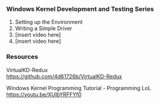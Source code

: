 ### Windows Kernel Development and Testing Series
1. Setting up the Environment
1. Writing a Simple Driver
1. [insert video here]
1. [insert video here]

### Resources
VirtualKD-Redux\
https://github.com/4d61726b/VirtualKD-Redux

Windows Kernel Programming Tutorial - Programming LoL\
https://youtu.be/XUlbYRFFYf0
